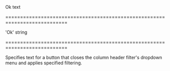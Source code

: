 <!--**
/*-------------------------------------------
    Auto-generated file. Do not modify.
-------------------------------------------

**-->
<!--d-->Ok text<!--/d-->
===========================================================================
<!--default-->'Ok'<!--/default-->
<!--type-->string<!--/type-->
===========================================================================

<!--shortDescription-->
Specifies text for a button that closes the column header filter's dropdown menu and applies specified filtering.
<!--/shortDescription-->

<!--fullDescription-->

<!--/fullDescription-->